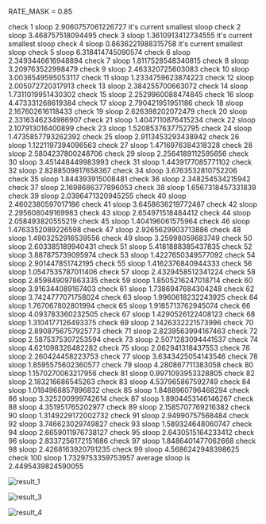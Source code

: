 RATE_MASK = 0.85

check 1 sloop
2.9060757061226727
it's current smallest sloop
check 2 sloop
3.468757518094495
check 3 sloop
1.3610913412734555
it's current smallest sloop
check 4 sloop
0.8636221988315758
it's current smallest sloop
check 5 sloop
6.318414745090574
check 6 sloop
2.3493446616948894
check 7 sloop
1.8117528548340815
check 8 sloop
3.209763522998479
check 9 sloop
2.463320725603083
check 10 sloop
3.0036549595053117
check 11 sloop
1.2334759623874223
check 12 sloop
2.005072720317913
check 13 sloop
2.384255700663072
check 14 sloop
1.7311019951430302
check 15 sloop
2.2529960088474845
check 16 sloop
4.473331268619384
check 17 sloop
2.790421951951186
check 18 sloop
2.167602616118433
check 19 sloop
2.626398202072479
check 20 sloop
2.3316346234986907
check 21 sloop
1.4047110876415234
check 22 sloop
2.107913016400899
check 23 sloop
1.5208537637752795
check 24 sloop
1.4735857793262392
check 25 sloop
2.9113453293438942
check 26 sloop
1.1221197394096563
check 27 sloop
1.4716976384318328
check 28 sloop
2.5804237800248706
check 29 sloop
2.2564189112595656
check 30 sloop
3.451448449983993
check 31 sloop
1.4439177085771102
check 32 sloop
2.8288509817658367
check 34 sloop
3.6763532810752206
check 35 sloop
1.844393915008481
check 36 sloop
2.348254534215942
check 37 sloop
2.1698686377896053
check 38 sloop
1.6567318457331839
check 39 sloop
2.0396471320945255
check 40 sloop
2.4602380597017186
check 41 sloop
3.6458636219772487
check 42 sloop
2.295608049169983
check 43 sloop
2.654971518484412
check 44 sloop
2.058493820555219
check 45 sloop
1.404196061575964
check 46 sloop
1.4763352089226598
check 47 sloop
2.9265629903713886
check 48 sloop
1.4903252916539556
check 49 sloop
3.25998059683749
check 50 sloop
2.603385189940431
check 51 sloop
5.4181888385437835
check 52 sloop
3.887875739095974
check 53 sloop
1.4227650349577092
check 54 sloop
2.901447851742195
check 55 sloop
1.4162376840944333
check 56 sloop
1.0547535787011406
check 57 sloop
2.4329458512341224
check 58 sloop
2.859849097863335
check 59 sloop
1.8505216247018714
check 60 sloop
3.916344089167403
check 61 sloop
1.7386947684304248
check 62 sloop
3.7424777071758024
check 63 sloop
1.9960618232243925
check 64 sloop
1.767067802801994
check 65 sloop
1.9185713762945074
check 66 sloop
4.093783360232505
check 67 sloop
1.4290526122408123
check 68 sloop
1.3104177126493375
check 69 sloop
2.1426332221573996
check 70 sloop
2.8908756757925773
check 71 sloop
2.8239563994167463
check 72 sloop
2.5875375307253594
check 73 sloop
2.5071283094441537
check 74 sloop
4.621098326482282
check 75 sloop
2.062941318437553
check 76 sloop
2.260424458223753
check 77 sloop
3.6343425054143546
check 78 sloop
1.8595575602360577
check 79 sloop
4.280867711383058
check 80 sloop
1.1570270063217956
check 81 sloop
0.9971093953328805
check 82 sloop
2.183216686545263
check 83 sloop
4.537965867592749
check 84 sloop
1.0184968857896832
check 85 sloop
1.8488960796468294
check 86 sloop
3.325200999742614
check 87 sloop
1.8904453146146267
check 88 sloop
4.351951765202977
check 89 sloop
2.1585707769216382
check 90 sloop
1.3149229172002732
check 91 sloop
2.94990757568484
check 92 sloop
3.746623029749827
check 93 sloop
1.589324648060747
check 94 sloop
2.6659011976738127
check 95 sloop
2.6430515164233412
check 96 sloop
2.8337256172151686
check 97 sloop
1.8486401477062668
check 98 sloop
2.4268163920791235
check 99 sloop
4.5686242948398625
check 100 sloop
1.7329753359753957
average sloop is 2.4495439824590055


![result_1](https://user-images.githubusercontent.com/32189071/166193296-f3331d55-cc1f-4d0d-864e-cbbe0465c1f4.png)


![result_3](https://user-images.githubusercontent.com/32189071/166193302-804ae41e-e1d9-4906-87eb-07a92130f776.png)


![result_4](https://user-images.githubusercontent.com/32189071/166193306-f4610265-23a7-443d-824d-66a9d24e81a2.png)
